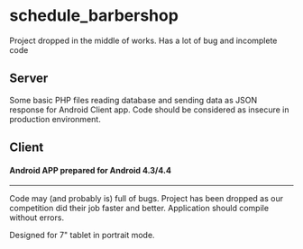 # schedule_barbershop
Project dropped in the middle of works. Has a lot of bug and incomplete code

## Server

Some basic PHP files reading database and sending data as JSON response for Android Client app.
Code should be considered as insecure in production environment.

## Client

#### Android APP prepared for Android 4.3/4.4
-----------------------------------------

Code may (and probably is) full of bugs. Project has been dropped as our competition did their job faster and better.
Application should compile without errors.

Designed for 7" tablet in portrait mode.
